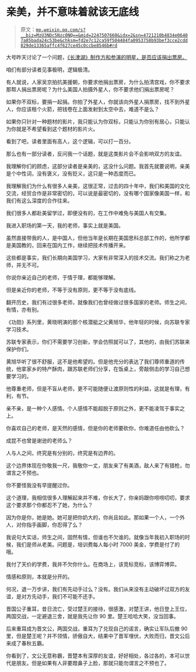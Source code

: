 # 亲美，并不意味着就该无底线

> 原文：[`mp.weixin.qq.com/s?__biz=MzU3NDc5Nzc0NQ==&mid=2247507660&idx=2&sn=4721210b4834e06407a85bada24c53be&chksm=fd2e7c12ca59f504484fa0953758b93bef3cce2cdd829de13365affc4f627ce45c0ccbe8546b#rd`](http://mp.weixin.qq.com/s?__biz=MzU3NDc5Nzc0NQ==&mid=2247507660&idx=2&sn=4721210b4834e06407a85bada24c53be&chksm=fd2e7c12ca59f504484fa0953758b93bef3cce2cdd829de13365affc4f627ce45c0ccbe8546b#rd)

大号昨天讨论了一个问题，[《长津湖》制作方和参演的明星，是否应该捐出票房。](http://mp.weixin.qq.com/s?__biz=MzU0MjYwNDU2Mw==&mid=2247501393&idx=1&sn=e47283a63f418f7820082af56fd97efc&chksm=fb1aaa2dcc6d233bde79334daa57aeac9c1d76466a6831623ad601d5daa2369c53335841b798&scene=21#wechat_redirect)

咱们有部分读者见事极明，逻辑极清。 

有人就说，人家吴京拍抗美援朝，你要求他捐出票房，为什么拍清宫戏，你不要求那帮人捐出票房呢？为什么美国人拍摄外星人，你不要求他们捐出票房呢？

如果你不双标，要捐一起捐。你拍了外星人，你就该向外星人捐票房，找不到外星人，你应该租个火箭，把钱卷在上面发射到太空中去，难道不是么？

如果你只针对一种题材的影片，我只能认为你双标，只能认为你别有居心，只能认为你就是不希望看到这个题材的影片火。

看到了吧，读者里面有高人，这个逻辑，可以打一百分。 

那么也有一部分读者，反问我一个话题，就是这类影片会不会影响双方的友谊。 

我理解你们的顾虑，这部分读者是亲美的，这没什么问题。我首先就要说明，亲美是个中性词，没有褒义，没有贬义，这只是一种态度而已。 

我理解我们为什么有很多人亲美，这很正常，过去的四十年中，我们和美国的文化交流，经贸合作是非常密切的，可以说是最密切的，没有哪个国家像美国一样，和我们有这么深度的合作往来。 

我们很多人都赴美留学过，即便没有的，在工作中难免与美国人有交集。

我进入职场的第一天，我的老师，事实上就是美国。

虽然直接带我的人，是中国人，但他当年是长期在美国思科总部工作的，他所学都是美国教的，回来在国内工作，继续把技术传播开来。

这些都是事实，我们长期向美国学习，大家有非常深入的技术交流。我们称之为老师，并无不可。 

你说你亲近自己的老师，于情于理，都能够理解。

但是亲近你的老师，不等于没有原则，更不等于没有底线。 

翻开历史，我们有过很多老师，就像我们也曾经做过很多国家的老师。师生之间，有情，亦有别。 

《功勋》系列里，黄晓明演的那个核潜艇之父黄旭华，他年轻的时候，向苏联专家学习技术。 

苏联专家表示，你们不需要学习创新，学会仿照就可以了，其他的，由我们苏联来保护你们。 

黄旭华听了很不舒服，这不是他希望的。但是他充分的表达了我们尊师重道的传统，他拿家乡的特产酥肉，跟苏联老师们分享，在饭桌上，旁敲侧击的学习自己想要学习的。

他尊重老师，但是不盲从老师，更不可能随便让渡原则性的利益，这就是有理，有利，有节。 

亲不亲，是一种个人感情。个人感情不能超脱于原则之外，更不能凌驾于事实之上。 

你喜欢自己的老师，是天然的感情，但是你的老师要砍你，你难道任由他砍么？ 

成昆不也曾是谢逊的老师么？

人与人之间，终究是有分别的，终究是有边界的。 

这个边界体现在你敬我一尺，我敬你一丈，朋友来了有美酒，敌人来了有猎枪，勿谓言之不预也。 

你不要怪我没有早提醒过你。 

这个道理，我相信很多人理解起来并不难，你长大了，你亲妈跟你唠唠叨叨，要求这个要求那个你都忍不了她，为什么？ 

因为你是你，她是她。她可是把你奶大的，你尚且如此。那如果一个人，一个外人，对你指手画脚，你忍得了么？

我说句大实话，师生之间，固然有情，但谁也不欠谁的。就像当年我初入职场的时候，我们是师从老美。问题是，培训费每人每小时 7000 美金，学费是付了的哦。

我付了天价的学费，我并不欠你什么。在商场上，该竞标竞标，该博弈博弈。 

情感和原则，本就是分开的。

何况，退一万步讲，我们有先动手过么？没有。我们从来没有主动破坏过双方的友谊，是对方先动手，我们不可能不还手。 

晋国公子重耳，昔日流亡，受过楚王的接待，很感激，对楚王讲，他日登上王位，两国交战，一定避退三舍，就是我先让你 90 里。楚王哈哈大笑，没当回事。

后来重耳成为晋文公，两国交战，重耳为了兑现自己的诺言，确实让军队后撤 90 里，但是楚王呢？并不领情，骄傲自大，结果中了晋军埋伏，大败而归，晋文公后来成了春秋五霸。

你看到了，文公无意称霸，晋楚本有深厚的友谊，好好相处，各过各的，本可以世代是朋友。但是如果有人非要蹬鼻子上脸，那就只能勿谓言之不预也了。